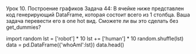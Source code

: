 Урок 10. Построение графиков
Задача 44: В ячейке ниже представлен код генерирующий DataFrame, которая состоит всего из 1 столбца. Ваша задача перевести его в one hot вид. Сможете ли вы это сделать без get_dummies?

import random
lst = ['robot'] * 10
lst += ['human'] * 10
random.shuffle(lst)
data = pd.DataFrame({'whoAmI':lst})
data.head()

